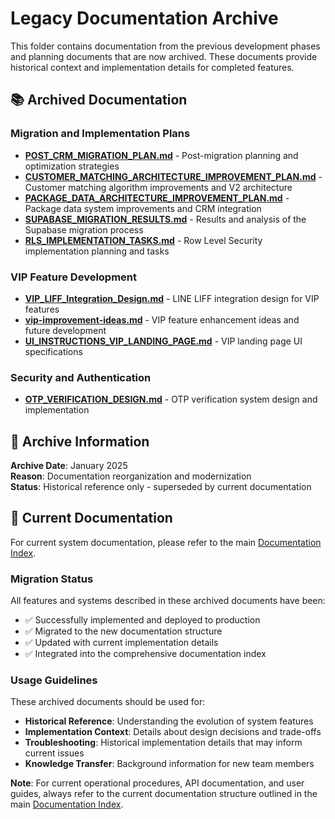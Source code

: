 # Legacy Documentation Archive

This folder contains documentation from the previous development phases and planning documents that are now archived. These documents provide historical context and implementation details for completed features.

## 📚 Archived Documentation

### Migration and Implementation Plans
- **[POST_CRM_MIGRATION_PLAN.md](./POST_CRM_MIGRATION_PLAN.md)** - Post-migration planning and optimization strategies
- **[CUSTOMER_MATCHING_ARCHITECTURE_IMPROVEMENT_PLAN.md](./CUSTOMER_MATCHING_ARCHITECTURE_IMPROVEMENT_PLAN.md)** - Customer matching algorithm improvements and V2 architecture
- **[PACKAGE_DATA_ARCHITECTURE_IMPROVEMENT_PLAN.md](./PACKAGE_DATA_ARCHITECTURE_IMPROVEMENT_PLAN.md)** - Package data system improvements and CRM integration
- **[SUPABASE_MIGRATION_RESULTS.md](./SUPABASE_MIGRATION_RESULTS.md)** - Results and analysis of the Supabase migration process
- **[RLS_IMPLEMENTATION_TASKS.md](./RLS_IMPLEMENTATION_TASKS.md)** - Row Level Security implementation planning and tasks

### VIP Feature Development
- **[VIP_LIFF_Integration_Design.md](./VIP_LIFF_Integration_Design.md)** - LINE LIFF integration design for VIP features
- **[vip-improvement-ideas.md](./vip-improvement-ideas.md)** - VIP feature enhancement ideas and future development
- **[UI_INSTRUCTIONS_VIP_LANDING_PAGE.md](./UI_INSTRUCTIONS_VIP_LANDING_PAGE.md)** - VIP landing page UI specifications

### Security and Authentication
- **[OTP_VERIFICATION_DESIGN.md](./OTP_VERIFICATION_DESIGN.md)** - OTP verification system design and implementation

## 📅 Archive Information

**Archive Date**: January 2025  
**Reason**: Documentation reorganization and modernization  
**Status**: Historical reference only - superseded by current documentation  

## 🔗 Current Documentation

For current system documentation, please refer to the main [Documentation Index](../DOCUMENTATION_INDEX.md).

### Migration Status
All features and systems described in these archived documents have been:
- ✅ Successfully implemented and deployed to production
- ✅ Migrated to the new documentation structure
- ✅ Updated with current implementation details
- ✅ Integrated into the comprehensive documentation index

### Usage Guidelines
These archived documents should be used for:
- **Historical Reference**: Understanding the evolution of system features
- **Implementation Context**: Details about design decisions and trade-offs
- **Troubleshooting**: Historical implementation details that may inform current issues
- **Knowledge Transfer**: Background information for new team members

**Note**: For current operational procedures, API documentation, and user guides, always refer to the current documentation structure outlined in the main [Documentation Index](../DOCUMENTATION_INDEX.md). 